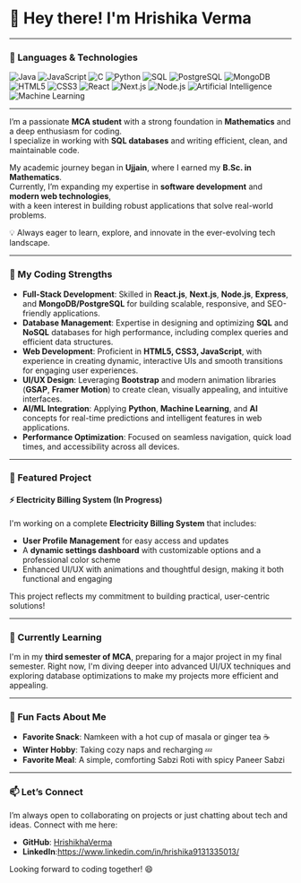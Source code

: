 # 👋 Hey there! I'm Hrishika Verma

---

### 🚀 Languages & Technologies
![Java](https://img.shields.io/badge/Java-ED8B00?style=for-the-badge&logo=java&logoColor=white)
![JavaScript](https://img.shields.io/badge/JavaScript-F7DF1E?style=for-the-badge&logo=javascript&logoColor=black)
![C](https://img.shields.io/badge/C-00599C?style=for-the-badge&logo=c&logoColor=white)
![Python](https://img.shields.io/badge/Python-3776AB?style=for-the-badge&logo=python&logoColor=white)
![SQL](https://img.shields.io/badge/SQL-4479A1?style=for-the-badge&logo=MySQL&logoColor=white)
![PostgreSQL](https://img.shields.io/badge/PostgreSQL-4169E1?style=for-the-badge&logo=postgresql&logoColor=white)
![MongoDB](https://img.shields.io/badge/MongoDB-4EA94B?style=for-the-badge&logo=mongodb&logoColor=white)
![HTML5](https://img.shields.io/badge/HTML5-E34F26?style=for-the-badge&logo=html5&logoColor=white)
![CSS3](https://img.shields.io/badge/CSS3-1572B6?style=for-the-badge&logo=css3&logoColor=white)
![React](https://img.shields.io/badge/React-20232A?style=for-the-badge&logo=react&logoColor=61DAFB)
![Next.js](https://img.shields.io/badge/Next.js-000000?style=for-the-badge&logo=nextdotjs&logoColor=white)
![Node.js](https://img.shields.io/badge/Node.js-339933?style=for-the-badge&logo=nodedotjs&logoColor=white)
![Artificial Intelligence](https://img.shields.io/badge/AI-FF6F00?style=for-the-badge&logo=artificial-intelligence&logoColor=white)
![Machine Learning](https://img.shields.io/badge/Machine%20Learning-102230?style=for-the-badge&logo=python&logoColor=white)


---

I’m a passionate **MCA student** with a strong foundation in **Mathematics** and a deep enthusiasm for coding.  
I specialize in working with **SQL databases** and writing efficient, clean, and maintainable code.  

My academic journey began in **Ujjain**, where I earned my **B.Sc. in Mathematics**.  
Currently, I’m expanding my expertise in **software development** and **modern web technologies**,  
with a keen interest in building robust applications that solve real-world problems.  

💡 Always eager to learn, explore, and innovate in the ever-evolving tech landscape.  

---

### 🌟 My Coding Strengths  

- **Full-Stack Development**: Skilled in **React.js**, **Next.js**, **Node.js**, **Express**, and **MongoDB/PostgreSQL** for building scalable, responsive, and SEO-friendly applications.  
- **Database Management**: Expertise in designing and optimizing **SQL** and **NoSQL** databases for high performance, including complex queries and efficient data structures.  
- **Web Development**: Proficient in **HTML5, CSS3, JavaScript**, with experience in creating dynamic, interactive UIs and smooth transitions for engaging user experiences.  
- **UI/UX Design**: Leveraging **Bootstrap** and modern animation libraries (**GSAP**, **Framer Motion**) to create clean, visually appealing, and intuitive interfaces.  
- **AI/ML Integration**: Applying **Python**, **Machine Learning**, and **AI** concepts for real-time predictions and intelligent features in web applications.  
- **Performance Optimization**: Focused on seamless navigation, quick load times, and accessibility across all devices.  


---

### 🚀 Featured Project
#### ⚡ Electricity Billing System (In Progress)
I'm working on a complete **Electricity Billing System** that includes:
- **User Profile Management** for easy access and updates
- A **dynamic settings dashboard** with customizable options and a professional color scheme
- Enhanced UI/UX with animations and thoughtful design, making it both functional and engaging

This project reflects my commitment to building practical, user-centric solutions!

---

### 🌱 Currently Learning
I'm in my **third semester of MCA**, preparing for a major project in my final semester. Right now, I'm diving deeper into advanced UI/UX techniques and exploring database optimizations to make my projects more efficient and appealing.

---

### 🍂 Fun Facts About Me
- **Favorite Snack**: Namkeen with a hot cup of masala or ginger tea ☕
- **Winter Hobby**: Taking cozy naps and recharging 💤
- **Favorite Meal**: A simple, comforting Sabzi Roti with spicy Paneer Sabzi

---

### 📫 Let’s Connect
I’m always open to collaborating on projects or just chatting about tech and ideas. Connect with me here:
- **GitHub**: [HrishikhaVerma](https://github.com/hrishikaverma)
- **LinkedIn**:https://www.linkedin.com/in/hrishika9131335013/

Looking forward to coding together! 😄
